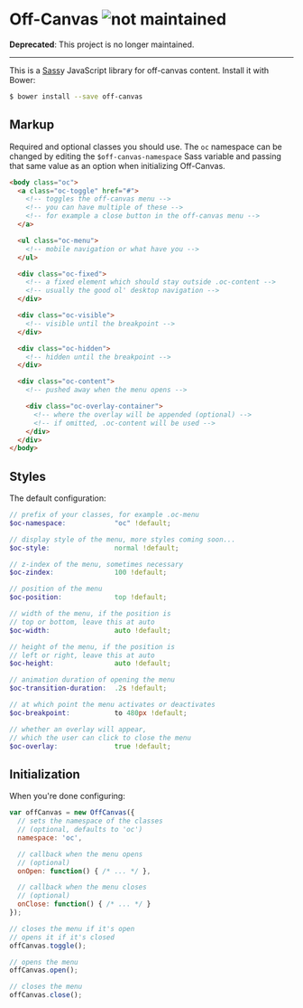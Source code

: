 # Off-Canvas ![not maintained](https://img.shields.io/badge/maintained-no-red.svg?style=flat-square)

**Deprecated**: This project is no longer maintained.

---

This is a [Sass][sass]y JavaScript library for off-canvas content. Install it with
Bower:

```sh
$ bower install --save off-canvas
```

## Markup

Required and optional classes you should use. The `oc` namespace can be
changed by editing the `$off-canvas-namespace` Sass variable and passing that
same value as an option when initializing Off-Canvas.

```html
<body class="oc">
  <a class="oc-toggle" href="#">
    <!-- toggles the off-canvas menu -->
    <!-- you can have multiple of these -->
    <!-- for example a close button in the off-canvas menu -->
  </a>

  <ul class="oc-menu">
    <!-- mobile navigation or what have you -->
  </ul>

  <div class="oc-fixed">
    <!-- a fixed element which should stay outside .oc-content -->
    <!-- usually the good ol' desktop navigation -->
  </div>

  <div class="oc-visible">
    <!-- visible until the breakpoint -->
  </div>

  <div class="oc-hidden">
    <!-- hidden until the breakpoint -->
  </div>

  <div class="oc-content">
    <!-- pushed away when the menu opens -->

    <div class="oc-overlay-container">
      <!-- where the overlay will be appended (optional) -->
      <!-- if omitted, .oc-content will be used -->
    </div>
  </div>
</body>
```

## Styles

The default configuration:

```scss
// prefix of your classes, for example .oc-menu
$oc-namespace:            "oc" !default;

// display style of the menu, more styles coming soon...
$oc-style:                normal !default;

// z-index of the menu, sometimes necessary
$oc-zindex:               100 !default;

// position of the menu
$oc-position:             top !default;

// width of the menu, if the position is
// top or bottom, leave this at auto
$oc-width:                auto !default;

// height of the menu, if the position is
// left or right, leave this at auto
$oc-height:               auto !default;

// animation duration of opening the menu
$oc-transition-duration:  .2s !default;

// at which point the menu activates or deactivates
$oc-breakpoint:           to 480px !default;

// whether an overlay will appear,
// which the user can click to close the menu
$oc-overlay:              true !default;
```

## Initialization

When you're done configuring:

```js
var offCanvas = new OffCanvas({
  // sets the namespace of the classes
  // (optional, defaults to 'oc')
  namespace: 'oc',

  // callback when the menu opens
  // (optional)
  onOpen: function() { /* ... */ },

  // callback when the menu closes
  // (optional)
  onClose: function() { /* ... */ }
});

// closes the menu if it's open
// opens it if it's closed
offCanvas.toggle();

// opens the menu
offCanvas.open();

// closes the menu
offCanvas.close();
```

[sass]:    http://sass-lang.com
[eventie]: https://github.com/desandro/eventie
[classie]: https://github.com/desandro/classie
[lodash]:  https://github.com/lodash/lodash
